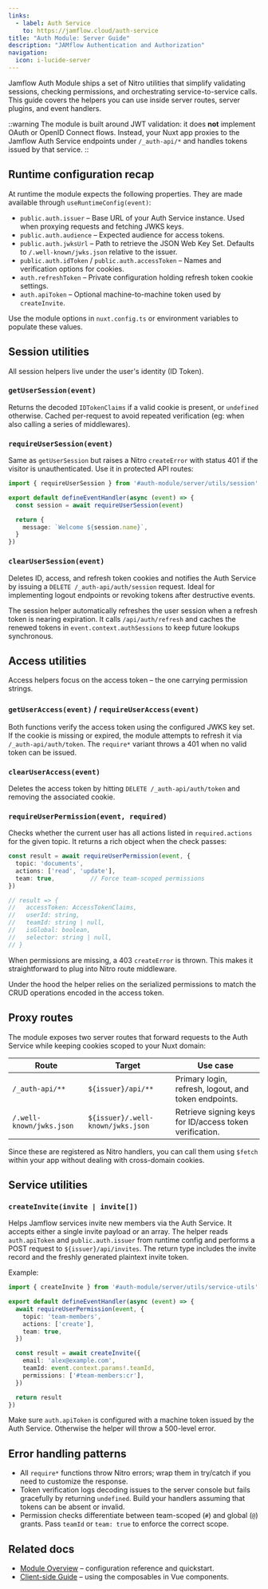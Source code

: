 ```yaml
---
links:
  - label: Auth Service
    to: https://jamflow.cloud/auth-service
title: "Auth Module: Server Guide"
description: "JAMflow Authentication and Authorization"
navigation:
  icon: i-lucide-server
---
```


Jamflow Auth Module ships a set of Nitro utilities that simplify validating sessions, checking permissions, and orchestrating service-to-service calls. This guide covers the helpers you can use inside server routes, server plugins, and event handlers.

::warning
The module is built around JWT validation: it does **not** implement OAuth or OpenID Connect flows. Instead, your Nuxt app proxies to the Jamflow Auth Service endpoints under `/_auth-api/*` and handles tokens issued by that service.
::

## Runtime configuration recap

At runtime the module expects the following properties. They are made available through `useRuntimeConfig(event)`:

- `public.auth.issuer` – Base URL of your Auth Service instance. Used when proxying requests and fetching JWKS keys.
- `public.auth.audience` – Expected audience for access tokens.
- `public.auth.jwksUrl` – Path to retrieve the JSON Web Key Set. Defaults to `/.well-known/jwks.json` relative to the issuer.
- `public.auth.idToken` / `public.auth.accessToken` – Names and verification options for cookies.
- `auth.refreshToken` – Private configuration holding refresh token cookie settings.
- `auth.apiToken` – Optional machine-to-machine token used by `createInvite`.

Use the module options in `nuxt.config.ts` or environment variables to populate these values.

## Session utilities

All session helpers live under the user's identity (ID Token).

### `getUserSession(event)`

Returns the decoded `IDTokenClaims` if a valid cookie is present, or `undefined` otherwise. Cached per-request to avoid repeated verification (eg: when also calling a series of middlewares).

### `requireUserSession(event)`

Same as `getUserSession` but raises a Nitro `createError` with status 401 if the visitor is unauthenticated. Use it in protected API routes:

```ts
import { requireUserSession } from '#auth-module/server/utils/session'

export default defineEventHandler(async (event) => {
  const session = await requireUserSession(event)

  return {
    message: `Welcome ${session.name}`,
  }
})
```

### `clearUserSession(event)`

Deletes ID, access, and refresh token cookies and notifies the Auth Service by issuing a `DELETE /_auth-api/auth/session` request. Ideal for implementing logout endpoints or revoking tokens after destructive events.

The session helper automatically refreshes the user session when a refresh token is nearing expiration. It calls `/api/auth/refresh` and caches the renewed tokens in `event.context.authSessions` to keep future lookups synchronous.

## Access utilities

Access helpers focus on the access token – the one carrying permission strings.

### `getUserAccess(event)` / `requireUserAccess(event)`

Both functions verify the access token using the configured JWKS key set. If the cookie is missing or expired, the module attempts to refresh it via `/_auth-api/auth/token`. The `require*` variant throws a 401 when no valid token can be issued.

### `clearUserAccess(event)`

Deletes the access token by hitting `DELETE /_auth-api/auth/token` and removing the associated cookie.

### `requireUserPermission(event, required)`

Checks whether the current user has all actions listed in `required.actions` for the given topic. It returns a rich object when the check passes:

```ts
const result = await requireUserPermission(event, {
  topic: 'documents',
  actions: ['read', 'update'],
  team: true,          // Force team-scoped permissions
})

// result => {
//   accessToken: AccessTokenClaims,
//   userId: string,
//   teamId: string | null,
//   isGlobal: boolean,
//   selector: string | null,
// }
```

When permissions are missing, a 403 `createError` is thrown. This makes it straightforward to plug into Nitro route middleware.

Under the hood the helper relies on the serialized permissions to match the CRUD operations encoded in the access token.

## Proxy routes

The module exposes two server routes that forward requests to the Auth Service while keeping cookies scoped to your Nuxt domain:

| Route | Target | Use case |
| --- | --- | --- |
| `/_auth-api/**` | `${issuer}/api/**` | Primary login, refresh, logout, and token endpoints.
| `/.well-known/jwks.json` | `${issuer}/.well-known/jwks.json` | Retrieve signing keys for ID/access token verification.

Since these are registered as Nitro handlers, you can call them using `$fetch` within your app without dealing with cross-domain cookies.

## Service utilities

### `createInvite(invite | invite[])`

Helps Jamflow services invite new members via the Auth Service. It accepts either a single invite payload or an array. The helper reads `auth.apiToken` and `public.auth.issuer` from runtime config and performs a POST request to `${issuer}/api/invites`. The return type includes the invite record and the freshly generated plaintext invite token.

Example:

```ts
import { createInvite } from '#auth-module/server/utils/service-utils'

export default defineEventHandler(async (event) => {
  await requireUserPermission(event, {
    topic: 'team-members',
    actions: ['create'],
    team: true,
  })

  const result = await createInvite({
    email: 'alex@example.com',
    teamId: event.context.params!.teamId,
    permissions: ['#team-members:cr'],
  })

  return result
})
```

Make sure `auth.apiToken` is configured with a machine token issued by the Auth Service. Otherwise the helper will throw a 500-level error.

## Error handling patterns

- All `require*` functions throw Nitro errors; wrap them in try/catch if you need to customize the response.
- Token verification logs decoding issues to the server console but fails gracefully by returning `undefined`. Build your handlers assuming that tokens can be absent or invalid.
- Permission checks differentiate between team-scoped (`#`) and global (`@`) grants. Pass `teamId` or `team: true` to enforce the correct scope.

## Related docs

- [Module Overview](/en/auth-module/getting-started.md) – configuration reference and quickstart.
- [Client-side Guide](/en/auth-module/client-guide.md) – using the composables in Vue components.
